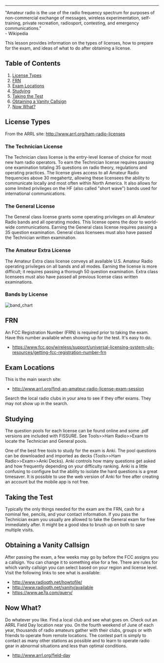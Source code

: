 ---
"Amateur radio is the use of the radio frequency spectrum for purposes of non-commercial exchange of messages, wireless experimentation, self-training, private recreation, radiosport, contesting, and emergency communications." 
<br>  \- Wikipedia

This lesson provides information on the types of licenses, how to prepare for the exam, and ideas of what to do after obtaining a license.

## Table of Contents
1. [License Types](#license_types)
2. [FRN](#frn)
3. [Exam Locations](#exam_locations)
4. [Studying](#studying)
5. [Taking the Test](#test)
6. [Obtaining a Vanity Callsign](#vanity)
7. [Now What?](#now_what)

<div id="license_types"/> 

## License Types

From the ARRL site: http://www.arrl.org/ham-radio-licenses

### The Technician License

The Technician class license is the entry-level license of choice for most new ham radio operators. To earn the Technician license requires passing one examination totaling 35 questions on radio theory, regulations and operating practices. The license gives access to all Amateur Radio frequencies above 30 megahertz, allowing these licensees the ability to communicate locally and most often within North America. It also allows for some limited privileges on the HF (also called "short wave") bands used for international communications.

### The General License

The General class license grants some operating privileges on all Amateur Radio bands and all operating modes. This license opens the door to world-wide communications. Earning the General class license requires passing a 35 question examination. General class licensees must also have passed the Technician written examination.

### The Amateur Extra License

The Amateur Extra class license conveys all available U.S. Amateur Radio operating privileges on all bands and all modes. Earning the license is more difficult; it requires passing a thorough 50 question examination. Extra class licensees must also have passed all previous license class written examinations.

<div id="frn"/>   

### Bands by License

![band_chart](../Images/Band_Chart.jpg)

## FRN

An FCC Registration Number (FRN) is required prior to taking the exam. Have this number available when showing up for the test. It's easy to do.

- https://www.fcc.gov/wireless/support/universal-licensing-system-uls-resources/getting-fcc-registration-number-frn

<div id="exam_locations"/>  

## Exam Locations

This is the main search site: 
- http://www.arrl.org/find-an-amateur-radio-license-exam-session

Search the local radio clubs in your area to see if they offer exams. They may not show up in the search.

<div id="studying"/>  

## Studying

The question pools for each license can be found online and some .pdf versions are included with FISSURE. See Tools>>Ham Radio>>Exam to locate the Technician and General pools.

One of the best free tools to study for the exam is Anki. The pool questions can be downloaded and imported as decks (Tools>>Ham Radio>>Exam>>Anki Decks). Anki controls how many questions get asked and how frequently depending on your difficulty ranking. Anki is a little confusing to configure but the ability to isolate the hard questions is a great timesaver. It is possible to use the web version of Anki for free after creating an account but the mobile app is not free.

<div id="test"/> 

## Taking the Test

Typically the only things needed for the exam are the FRN, cash for a nominal fee, pencils, and your contact information. If you pass the Technician exam you usually are allowed to take the General exam for free immediately after. It might be a good idea to brush up on both to save multiple visits. 

<div id="vanity"/>  

## Obtaining a Vanity Callsign

After passing the exam, a few weeks may go by before the FCC assigns you a callsign. You can change it to something else for a fee. There are rules for which vanity callsign you can select based on your region and license level. Visit the following links to see what is available:
- http://www.radioqth.net/howtofile/
- http://www.radioqth.net/vanity/available
- https://www.ae7q.com/query/

<div id="now_what"/>  

## Now What?

Do whatever you like. Find a local club and see what goes on. Check out an ARRL Field Day location near you. On the fourth weekend of June of each year, thousands of radio amateurs gather with their clubs, groups or with friends to operate from remote locations. The contest part is simply to contact as many other stations as possible and to learn to operate radio gear in abnormal situations and less than optimal conditions. 
- http://www.arrl.org/field-day
